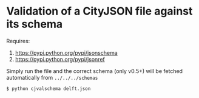 
# Validation of a CityJSON file against its schema

Requires:

  1. https://pypi.python.org/pypi/jsonschema
  2. https://pypi.python.org/pypi/jsonref

Simply run the file and the correct schema (only v0.5+) will be fetched automatically from `../../../schemas`

    $ python cjvalschema delft.json
